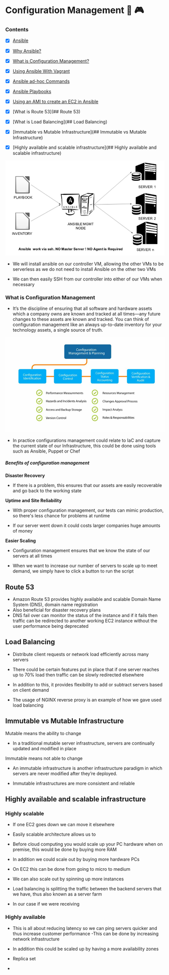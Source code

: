 # Configuration Management :memo: :video_game:


### Contents

- [x] [Ansible](Ansible-Introduction.md)
- [x] [Why Ansible?](Ansible-Introduction.md)
- [x] [What is Configuration Management?](#what-is-configuration-management)
- [x] [Using Ansible With Vagrant](Ansible-With-Vagrant.md)
- [x] [Ansible ad-hoc Commands](Ansible-Ad-hoc-Commands.md)
- [x] [Ansible Playbooks](Ansible-Playbooks.md)
- [x] [Using an AMI to create an EC2 in Ansible](Using-an-AMI-to-create-an-EC2-in-Ansible.md)
- [x] [What is Route 53](## Route 53)
- [x] [What is Load Balancing](## Load Balancing)
- [x] [Immutable vs Mutable Infrastructure](## Immutable vs Mutable Infrastructure)
- [x] [Highly available and scalable infrastructure](## Highly available and scalable infrastructure)


![](/images/Ansible-Controller.png)


- We will install ansible on our controller VM, allowing the other VMs to be
serverless as we do not need to install Ansible on the other two VMs

- We can then easily SSH from our controller into either of our VMs when
necessary



### What is Configuration Management

- It’s the discipline of ensuring that all software and hardware assets which a company owns are known and tracked at all times—any future changes to these assets are known and tracked. You can think of configuration management like an always up-to-date inventory for your technology assets, a single source of truth.

![](/images/Configuration-Management.jpg)


- In practice configurations management could relate to IaC and capture the current
state of our Infrastructure, this could be done using tools such as Ansible, Puppet
or Chef


##### Benefits of configuration management

**Disaster Recovery**

- If there is a problem, this ensures that our assets are easily recoverable and go
back to the working state

**Uptime and Site Reliability**

- With proper configuration management, our tests can mimic production, so there's
less chance for problems at runtime

- If our server went down it could costs larger companies huge amounts of money

**Easier Scaling**

- Configuration management ensures that we know the state of our servers at all times

- When we want to increase our number of servers to scale up to meet demand, we simply
have to click a button to run the script


## Route 53

- Amazon Route 53 provides highly available and scalable Domain Name System (DNS), domain name registration
- Also beneficial for disaster recovery plans
- DNS fail over can monitor the status of the instance and if it fails then traffic can be redirected to another
working EC2 instance without the user performance being deprecated

## Load Balancing

- Distribute client requests or network load efficiently across many servers
- There could be certain features put in place that if one server reaches up to 70% load
then traffic can be slowly redirected elsewhere
- In addition to this, it provides flexibility to add or subtract servers based on client demand

- The usage of NGINX reverse proxy is an example of how we gave used load balancing

## Immutable vs Mutable Infrastructure

Mutable means the ability to change
- In a traditional mutable server infrastructure, servers are continually updated and modified in place

Immutable means not able to change

- An immutable infrastructure is another infrastructure paradigm in which servers are never modified after they’re deployed.

- Immutable infrastructures are more consistent and reliable

## Highly available and scalable infrastructure

### Highly scalable

- If one EC2 goes down we can move it elsewhere

- Easily scalable architecture allows us to


- Before cloud computing you would scale up your PC hardware when on premise,
this would be done by buying more RAM
- In addition we could scale out by buying more hardware PCs


- On EC2 this can be done from going to micro to medium
- We can also scale out by spinning up more instances

- Load balancing is splitting the traffic between the backend servers that we have,
thus also known as a server farm


- In our case if we were receiving

### Highly available

- This is all about reducing latency so we can ping servers quicker and thus increase customer performance
-This can be done by increasing network infrastructure
- In addition this could be scaled up by having a more availability zones


- Replica set
-
